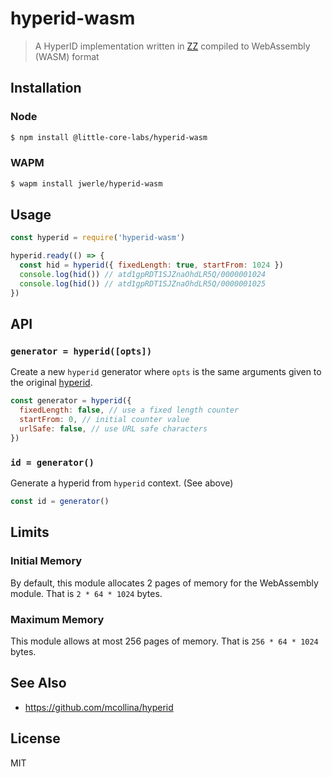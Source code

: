 hyperid-wasm
============

> A HyperID implementation written in [ZZ][zz] compiled to WebAssembly (WASM) format

## Installation

### Node

```sh
$ npm install @little-core-labs/hyperid-wasm
```

### WAPM

```sh
$ wapm install jwerle/hyperid-wasm
```

## Usage

```js
const hyperid = require('hyperid-wasm')

hyperid.ready(() => {
  const hid = hyperid({ fixedLength: true, startFrom: 1024 })
  console.log(hid()) // atd1gpRDT1SJZnaOhdLR5Q/0000001024
  console.log(hid()) // atd1gpRDT1SJZnaOhdLR5Q/0000001025
})
```

## API

### `generator = hyperid([opts])`

Create a new `hyperid` generator where `opts` is the same arguments
given to the original [hyperid][hyperid].

```js
const generator = hyperid({
  fixedLength: false, // use a fixed length counter
  startFrom: 0, // initial counter value
  urlSafe: false, // use URL safe characters
})
```

### `id = generator()`

Generate a hyperid from `hyperid` context. (See above)

```js
const id = generator()
```

## Limits


### Initial Memory

By default, this module allocates 2 pages of memory for the WebAssembly module.
That is `2 * 64 * 1024` bytes.

### Maximum Memory

This module allows at most 256 pages of memory. That is `256 * 64 *
1024` bytes.

## See Also

* https://github.com/mcollina/hyperid

## License

MIT

[zz]: https://github.com/zetzit/zz
[hyperid]: https://github.com/mcollina/hyperid
